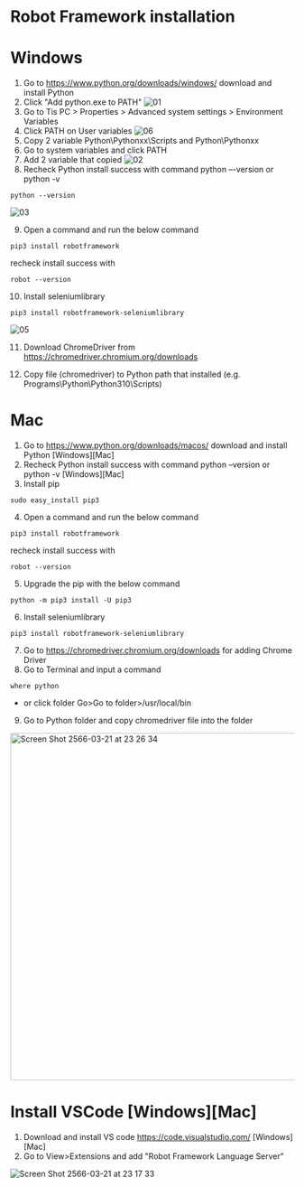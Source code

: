 # Robot Framework installation

# Windows
1. Go to https://www.python.org/downloads/windows/ download and install Python
2. Click "Add python.exe to PATH"
![01](https://user-images.githubusercontent.com/102522906/227930953-79fd8668-5998-4fbd-8816-e507c3459bf1.jpg)
3. Go to Tis PC > Properties > Advanced system settings > Environment Variables
4. Click PATH on User variables
![06](https://user-images.githubusercontent.com/102522906/227931812-4fc34751-0d33-4fe2-bf61-49a049cf3847.jpg)
5. Copy 2 variable Python\Pythonxx\Scripts and Python\Pythonxx
6. Go to system variables and click PATH
7. Add 2 variable that copied
![02](https://user-images.githubusercontent.com/102522906/227932334-69a247a8-e519-48c1-b669-3df2270e3555.jpg)
8. Recheck Python install success with command python –-version or python -v
```
python --version
```
![03](https://user-images.githubusercontent.com/102522906/227933213-3938e9d8-0603-4739-97c7-520696289b4d.jpg)

9. Open a command and run the below command
```
pip3 install robotframework
```
recheck install success with
```
robot --version
```
10. Install seleniumlibrary
```
pip3 install robotframework-seleniumlibrary
```
![05](https://user-images.githubusercontent.com/102522906/227933787-50e9b20d-1635-4bce-ae0a-0348f0e7e9bd.jpg)

11. Download ChromeDriver from https://chromedriver.chromium.org/downloads

12. Copy file (chromedriver) to Python path that installed (e.g. Programs\Python\Python310\Scripts)

# Mac
1. Go to https://www.python.org/downloads/macos/ download and install Python [Windows][Mac]
2. Recheck Python install success with command python –version or python -v [Windows][Mac]
3. Install pip
```
sudo easy_install pip3
```
4. Open a command and run the below command
```
pip3 install robotframework
```
recheck install success with
```
robot --version
```
5. Upgrade the pip with the below command
```
python -m pip3 install -U pip3
```
6. Install seleniumlibrary
```
pip3 install robotframework-seleniumlibrary
```
7. Go to https://chromedriver.chromium.org/downloads for adding Chrome Driver
8. Go to Terminal and input a command 
```
where python
```
- or click folder Go>Go to folder>/usr/local/bin

9. Go to Python folder and copy chromedriver file into the folder
<img width="615" alt="Screen Shot 2566-03-21 at 23 26 34" src="https://user-images.githubusercontent.com/102522906/226675737-ccf77b0e-ea4b-423d-be83-fdf558c61c92.png">


# Install VSCode [Windows][Mac]

1. Download and install VS code https://code.visualstudio.com/ [Windows][Mac]
2. Go to View>Extensions and add "Robot Framework Language Server"

![Screen Shot 2566-03-21 at 23 17 33](https://user-images.githubusercontent.com/102522906/226673853-afa42908-ab8d-4a9b-9710-f2c3e210b2f9.png)

